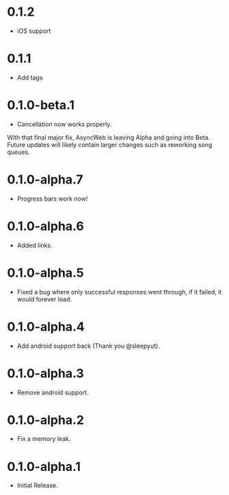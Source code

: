 # 0.1.2
- iOS support

# 0.1.1
- Add tags

# 0.1.0-beta.1
- Cancellation now works properly.

With that final major fix, AsyncWeb is leaving Alpha and going into Beta. Future updates will likely contain larger changes such as reworking song queues. 

# 0.1.0-alpha.7
- Progress bars work now!

# 0.1.0-alpha.6
- Added links.

# 0.1.0-alpha.5
- Fixed a bug where only successful responses went through, if it failed, it would forever load.

# 0.1.0-alpha.4
- Add android support back (Thank you @sleepyut).

# 0.1.0-alpha.3
- Remove android support.

# 0.1.0-alpha.2
- Fix a memory leak.

# 0.1.0-alpha.1
- Initial Release.
